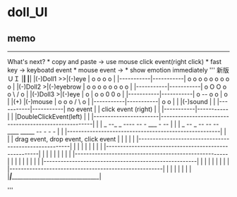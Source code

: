# doll_UI
## memo
---
What's next?
    * copy and paste -> use mouse click event(right click)
    * fast key       -> keyboatd event
    * mouse event    -> 
    * show emotion immediately
'''
新版ＵＩ
|______________________________________________________________________________|
|______________________________________________________________________________|
|(-)Doll1 >>|(-)eye     |          o o       o o                               |
|-----------|-----------|            o o o o o        o o           o o        |
|(-)Doll2  >|(-)eyebrow |            o       o          o  o o o o o           |
|-----------|-----------|           o   O  O  o          o   \   /  o          |
|(-)Doll3  >|(-)eye     |           o     |   o          o   0   0  o          |
|-----------|-----------|             o  --   o           o    |   o           |
|(+)        |(-)mouse   |               o  o                o / \ o            |
|-----------|-----------|                                     o o              |
|           |(-)sound   |                                                      |
|-----------|-----------|               no event                               |
|   click event (right) |                                                      |
|-----------|-----------|                                                      |
|DoubleClickEvent(left) |                                                      |
|-----------------------|------------------------------------------------------|
|                       |     _ --_     _ ----   --      -     ___  -   --     |
|                       | _ --      _ --       --  --____ _____   --  -    - - |
|                       |------------------------------------------------------|                                                     | 
|                       | drag event, drop event, click event                  |
|                       |                                                      |
|                       |------------------------------------------------------|                                                      |
|                       |                                                      |
|                       |                                                      |
|                       |------------------------------------------------------|                                                      |
|                       |                                                      |
|                       |                                                      |
|                       |------------------------------------------------------|                                                      |
|                       |                                                      |
|                       |                                                      |
|                       |------------------------------------------------------|                                                      |
|                       |                                                      |
|                       |                                                      |
|                       |------------------------------------------------------|                                                    |
|                       |                                                      |
|                       |                                                      |
|_______________________|______________________________________________________|

'''
